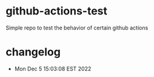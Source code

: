 # github-actions-test
Simple repo to test the behavior of certain github actions

# changelog
- Mon Dec  5 15:03:08 EST 2022